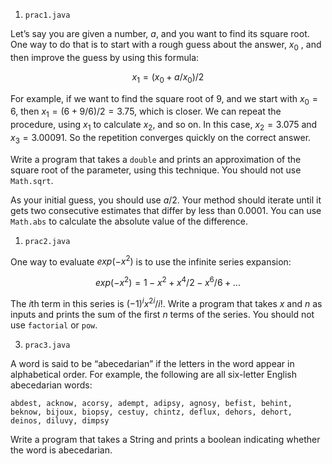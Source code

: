1. `prac1.java`

Let’s say you are given a number, $a$, and you want to find its square root. One way to do that is to start with a rough guess about the answer, $x_{0}$ , and then improve the guess by using this formula:

$$x_{1} = (x_{0} + a/x_{0}) / 2$$

For example, if we want to find the square root of $9$, and we start with $x_{0} = 6$, then $x_{1} = (6 + 9/6) / 2 = 3.75$, which is closer. We can repeat the procedure, using $x_{1}$ to calculate $x_{2}$, and so on. In this case, $x_{2} = 3.075$ and $x_{3} = 3.00091$. So the repetition converges quickly on the correct answer.

Write a program that takes a `double` and prints an approximation of the square root of the parameter, using this technique. You should not use `Math.sqrt`.

As your initial guess, you should use $a/2$. Your method should iterate until it gets two consecutive estimates that differ by less than $0.0001$. You can use `Math.abs` to calculate the absolute value of the difference.

1. `prac2.java`

One way to evaluate $exp(−x^{2})$ is to use the infinite series expansion:

$$exp(−x^{2}) = 1 - x^{2} + x^{4}/2 - x^{6}/6 + ...$$

The $i$th term in this series is $(-1)^{i}x^{2i}/i!$. Write a program that takes $x$ and $n$ as inputs and prints the sum of the first $n$ terms of the series. You should not use `factorial` or `pow`.

3. `prac3.java`

A word is said to be “abecedarian” if the letters in the word appear in alphabetical order. For example, the following are all six-letter English abecedarian words:

```
abdest, acknow, acorsy, adempt, adipsy, agnosy, befist, behint, beknow, bijoux, biopsy, cestuy, chintz, deflux, dehors, dehort, deinos, diluvy, dimpsy
```

Write a program that takes a String and prints a boolean indicating whether the word is abecedarian.